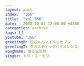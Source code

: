 ```yaml
---
layout: post
index:  "366"
title:  "vol.366"
date:   2008-10-04 12:00:00 +0300
categories: archive
tags: []
youtube: "366"
greetingM: 松ちゃんマイルドセブン
greetingT: タカスティックバイオレンス
songName: 或る日突然
singer: トワ・エ・モワ
---
```

